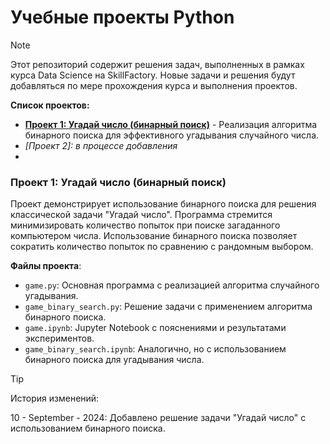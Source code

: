 # Учебные проекты Python
> [!NOTE]
> Этот репозиторий содержит решения задач, выполненных в рамках курса Data Science на SkillFactory. Новые задачи и решения будут добавляться по мере прохождения курса и выполнения проектов.


**Список проектов:**

* **[Проект 1: Угадай число (бинарный поиск)](https://github.com/Virdfell17/medphysicist_data_science/tree/homework_project/PYTHON-8/guess-number-task)** - Реализация алгоритма бинарного поиска для эффективного угадывания случайного числа.
* *[Проект 2]: в процессе добавления*
* 

### Проект 1: Угадай число (бинарный поиск)

Проект демонстрирует использование бинарного поиска для решения классической задачи "Угадай число". Программа стремится минимизировать количество попыток при поиске загаданного компьютером числа. Использование бинарного поиска позволяет сократить количество попыток по сравнению с рандомным выбором.

**Файлы проекта**:
- `game.py`: Основная программа с реализацией алгоритма случайного угадывания.
- `game_binary_search.py`: Решение задачи с применением алгоритма бинарного поиска.
- `game.ipynb`: Jupyter Notebook с пояснениями и результатами экспериментов.
- `game_binary_search.ipynb`: Аналогично, но с использованием бинарного поиска для угадывания числа.


> [!TIP]
> История изменений:
>
> 10 - September - 2024: Добавлено решение задачи "Угадай число" с использованием бинарного поиска.

